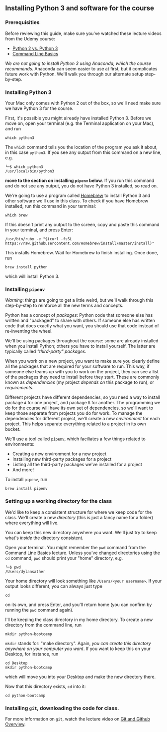 ## Installing Python 3 and software for the course

### Prerequisities

Before reviewing this guide, make sure you've watched these lecture videos from the Udemy course:

* [Python 2 vs. Python 3](https://www.udemy.com/complete-python-bootcamp/learn/v4/t/lecture/9373030?start=0)
* [Command Line Basics](https://www.udemy.com/complete-python-bootcamp/learn/v4/t/lecture/9431354?start=0)

*We are not going to install Python 3 using Anaconda, which the course recommends*. Anaconda can seem easier to use at first,
but it complicates future work with Python. We'll walk you through our alternate setup step-by-step.

### Installing Python 3

Your Mac only comes with Python 2 out of the box, so we'll need make sure we have Python 3 for the course.

First, it's possible you might already have installed Python 3. Before we move on, open your terminal (e.g. the Terminal application on your Mac),
and run

    which python3

The `which` command tells you the location of the program you ask it about, in this case `python3`. If you see any output from this command on a new line, e.g.

    ╰─$ which python3
    /usr/local/bin/python3

**move to the section on installing `pipenv` below**. If you run this command and do not see any output, you do not have Python 3 installed, so read on.

We're going to use a program called [Homebrew](https://brew.sh/#install) to install Python 3 and other software we'll use in this class. 
To check if you have Homebrew installed, run this command in your terminal:

    which brew

If this doesn't print any output to the screen, copy and paste this command in your terminal, and press Enter:

    /usr/bin/ruby -e "$(curl -fsSL https://raw.githubusercontent.com/Homebrew/install/master/install)"

This installs Homebrew. Wait for Homebrew to finish installing. Once done, run

    brew install python

which will install Python 3.

### Installing `pipenv`

*Warning*: things are going to get a little weird, but we'll walk through this step-by-step to reinforce all the new terms and concepts.

Python has a concept of *packages*: Python code that someone else has written and "packaged" to share with others. 
If someone else has written code that does exactly what you want, you should use that code instead of re-inventing the wheel.

We'll be using packages throughout the course: some are already installed when you install Python; others you have to install yourself.
The latter are typically called *"third-party" packages*.

When you work on a new project, you want to make sure you clearly define all the packages that are required for your software to run.
This way, if someone else teams up with you to work on the project, they can see a list of the packages they need to install 
before they start. These are commonly known as *dependencies* (my project _depends on_ this package to run), or *requirements*.

Different projects have different dependencies, so you need a way to install package `A` for one project, and package `B` for another.
The programming we do for the course will have its own set of dependencies, so we'll want to keep those separate from projects
you do for work. To manage the dependencies for different project, we'll create a new *environment* for each project. This helps
separate everything related to a project in its own bucket.

We'll use a tool called [`pipenv`](https://docs.pipenv.org/), which faciliates a few things related to environments:

* Creating a new environment for a new project
* Installing new third-party packages for a project
* Listing all the third-party packages we've installed for a project
* And more!

To install `pipenv`, run

    brew install pipenv

### Setting up a working directory for the class

We'd like to keep a consistent structure for where we keep code for the class. We'll create a new *directory* (this is just a fancy name for a folder)
where everything will live.

You can keep this new directory anywhere you want. We'll just try to keep what's _inside_ the directory consistent.

Open your terminal. You might remember the `pwd` command from the Command Line Basics lecture. Unless you've changed directories using the `cd` command,
`pwd` should print your "home" directory, e.g.

    ╰─$ pwd
    /Users/dylansather

Your home directory will look something like `/Users/<your username>`. If your output looks different, you can always just type

    cd

on its own, and press Enter, and you'll return home (you can confirm by running the `pwd` command again).

I'll be keeping the class directory in my home directory. To create a new directory from the command line, run
  
    mkdir python-bootcamp

`mkdir` stands for: "make directory". Again, *you can create this directory anywhere on your computer you want*. If you want to keep this on your Desktop, for instance, run

    cd Desktop
    mkdir python-bootcamp

which will move you into your Desktop and make the new directory there.

Now that this directory exists, `cd` into it:

    cd python-bootcamp

### Installing `git`, downloading the code for class.

For more information on `git`, watch the lecture video on [Git and Github Overview](https://www.udemy.com/complete-python-bootcamp/learn/v4/t/lecture/3422026?start=0).

